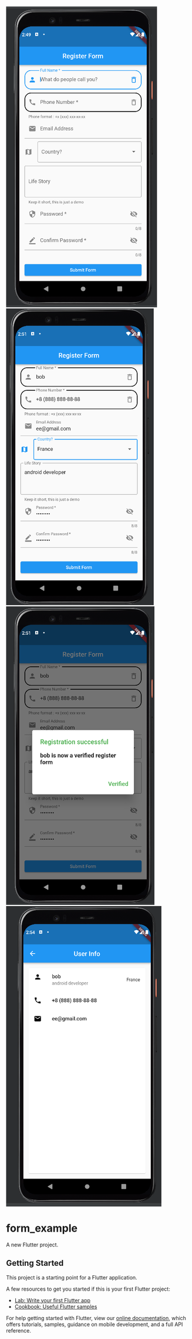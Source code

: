 ![alt text](assets/images/img.png)
![alt text](assets/images/img_1.png)
![alt text](assets/images/img_2.png)
![alt text](assets/images/img_3.png)

# form_example

A new Flutter project.

## Getting Started

This project is a starting point for a Flutter application.

A few resources to get you started if this is your first Flutter project:

- [Lab: Write your first Flutter app](https://flutter.dev/docs/get-started/codelab)
- [Cookbook: Useful Flutter samples](https://flutter.dev/docs/cookbook)

For help getting started with Flutter, view our
[online documentation](https://flutter.dev/docs), which offers tutorials,
samples, guidance on mobile development, and a full API reference.
